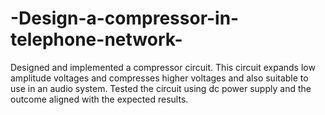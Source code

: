 # -Design-a-compressor-in-telephone-network-
Designed and implemented a compressor circuit. This circuit expands low amplitude voltages and compresses higher voltages               and also suitable to use in an audio system. Tested the circuit using dc power supply and the outcome aligned with the  expected results.
